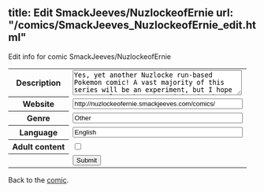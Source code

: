 title: Edit SmackJeeves/NuzlockeofErnie
url: "/comics/SmackJeeves_NuzlockeofErnie_edit.html"
---
Edit info for comic SmackJeeves/NuzlockeofErnie

<form name="comic" action="http://gaepostmail.appspot.com/comic/" method="post">
<table class="comicinfo">
<tr>
<th>Description</th><td><textarea name="description" cols="40" rows="3">Yes, yet another Nuzlocke run-based Pokemon comic! A vast majority of this series will be an experiment, but I hope I can at least be entertaining in the meantime. Anyway, this is the story of the rookie Pokemon trainer Ernie, as he yearns to be the very best, like noone ever was.</textarea></td>
</tr>
<tr>
<th>Website</th><td><input type="text" name="url" value="http://nuzlockeofernie.smackjeeves.com/comics/" size="40"/></td>
</tr>
<tr>
<th>Genre</th><td><input type="text" name="genre" value="Other" size="40"/></td>
</tr>
<tr>
<th>Language</th><td><input type="text" name="language" value="English" size="40"/></td>
</tr>
<tr>
<th>Adult content</th><td><input type="checkbox" name="adult" value="adult" /></td>
</tr>
<tr>
<th></th><td>
<input type="hidden" name="comic" value="SmackJeeves_NuzlockeofErnie" />
<input type="submit" name="submit" value="Submit" />
</td>
</tr>
</table>
</form>

Back to the [comic](SmackJeeves_NuzlockeofErnie.html).
